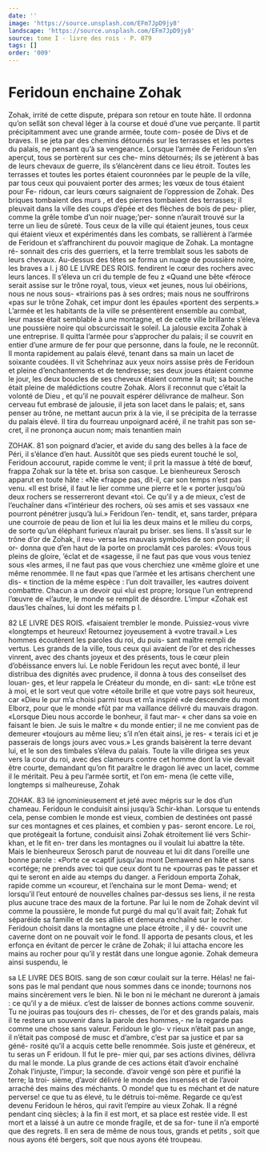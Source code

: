 ```yaml
---
date: ''
image: 'https://source.unsplash.com/EFm7JpD9jy8'
landscape: 'https://source.unsplash.com/EFm7JpD9jy8'
source: tome I - livre des rois - P. 079
tags: []
order: '009'
---
```


# Feridoun enchaine Zohak

Zohak, irrité de cette dispute, prépara son retour en toute hâte. Il ordonna qu’on sellât son cheval
léger à la course et doué d’une vue perçante. Il partit précipitamment avec une grande armée, toute com- posée de Divs et de braves. Il se jeta par des chemins détournés sur les terrasses et les portes du palais,
ne pensant qu’à sa vengeance. Lorsque l’armée de
Feridoun s’en aperçut, tous se portèrent sur ces che-
mins détournés; ils se jetèrent à bas de leurs chevaux
de guerre, ils s’élancèrent dans ce lieu étroit. Toutes
les terrasses et toutes les portes étaient couronnées
par le peuple de la ville, par tous ceux qui pouvaient porter des armes; les vœux de tous étaient pour Fe- ridoun, car leurs cœurs saignaient de l’oppression de Zohak. Des briques tombaient des murs , et des pierres tombaient des terrasses; il pleuvait dans la ville des coups d’épée et des flèches de bois de peu-
plier, comme la grêle tombe d’un noir nuage;’per-
sonne n’aurait trouvé sur la terre un lieu de sûreté.
Tous ceux de la ville qui étaient jeunes, tous ceux qui étaient vieux et expérimentés dans les combats,
se rallièrent à l’armée de Feridoun et s’affranchirent
du pouvoir magique de Zohak. La montagne ré- sonnait des cris des guerriers, et la terre tremblait sous les sabots de leurs chevaux. Au-dessus des têtes se forma un nuage de poussière noire, les braves
a
l. j
80 LE LIVRE DES ROIS.
fendirent le cœur des rochers avec leurs lances. Il s’éleva un cri du temple de feu z «Quand une bête «féroce serait assise sur le trône royal, tous, vieux
«et jeunes, nous lui obéirions, nous ne nous sous- «trairions pas à ses ordres; mais nous ne souffrirons «pas sur le trône Zohak, cet impur dont les épaules «portent des serpents.»
L’armée et les habitants de la ville se présentèrent ensemble au combat, leur masse était semblable à
une montagne, et de cette ville brillante s’éleva une poussière noire qui obscurcissait le soleil. La jalousie excita Zohak à une entreprise. Il quitta l’armée pour s’approcher du palais; il se couvrit en entier d’une armure de fer pour que personne, dans la foule, ne le reconnût. Il monta rapidement au palais élevé,
tenant dans sa main un lacet de soixante coudées. Il vit Schehrinaz aux yeux noirs assise près de Feridoun et pleine d’enchantements et de tendresse; ses deux joues étaient comme le jour, les deux boucles de ses cheveux étaient comme la nuit; sa bouche était pleine
de malédictions coutre Zohak. Alors il reconnut que c’était la volonté de Dieu , et qu’il ne pouvait espérer
délivrance de malheur. Son cerveau fut embrasé de jalousie, il jeta son lacet dans le palais; et, sans penser au trône, ne mettant aucun prix à la vie, il
se précipita de la terrasse du palais élevé. Il tira du fourreau unpoignard acéré, il ne trahit pas son se-
cret, il ne prononça aucun nom; mais tenantien main

ZOHAK. 81 son poignard d’acier, et avide du sang des belles à
la face de Péri, il s’élance d’en haut. Aussitôt que
ses pieds eurent touché le sol, Feridoun accourut, rapide comme le vent; il prit la massue à tété de bœuf, frappa Zohak sur la tête et. brisa son casque. Le bienheureux Serosch apparut en toute hâte : «Ne «frappe pas, dit-il, car son temps n’est pas venu.
«Il est brisé, il faut le lier comme une pierre et le « porter jusqu’où deux rochers se resserreront devant «toi. Ce qu’il y a de mieux, c’est de l’euchaîner dans «l’intérieur des rochers, où ses amis et ses vassaux
«ne pourront pénétrer jusqu’à lui.» Feridoun l’en-
tendit, et, sans tarder, prépara une courroie de peau de lion et lui lia les deux mains et le milieu du corps, de sorte qu’un éléphant furieux n’aurait pu briser.
ses liens. Il s’assit sur le trône d’or de Zohak, il reu-
versa les mauvais symboles de son pouvoir; il or- donna que d’en haut de la porte on proclamât ces paroles: «Vous tous pleins de gloire, ’éclat et de «sagesse, il ne faut pas que vous vous teniez sous «les armes, il ne faut pas que vous cherchiez une «même gloire et une même renommée. Il ne faut
«pas que l’armée et les artisans cherchent une dis-
« tinction de la même espèce : l’un doit travailler, les «autres doivent combattre. Chacun a un devoir qui «lui est propre; lorsque l’un entreprend l’œuvre de
«l’autre, le monde se remplit de désordre. L’impur
«Zohak est daus’les chaînes, lui dont les méfaits
p I.

82 LE LIVRE DES ROIS.
«faisaient trembler le monde. Puissiez-vous vivre «longtemps et heureux! Retournez joyeusement à «votre travail.»
Les hommes écoutèrent les paroles du roi, du puis- sant maître rempli de vertus. Les grands de la ville, tous ceux qui avaient de l’or et des richesses vinrent, avec des chants joyeux et des présents, tous le cœur plein d’obéissance envers lui. Le noble Feridoun les reçut avec bonté, il leur distribua des dignités avec prudence, il donna à tous des conseilset des louan- ges, et leur rappela le Créateur du monde, en di- sant: «Le trône est à moi, et le sort veut que votre
«étoile brille et que votre pays soit heureux, car «Dieu le pur m’a choisi parmi tous et m’a inspiré
«de descendre du mont Elborz, pour que le monde «fût par ma vaillance délivré du mauvais dragon. «Lorsque Dieu nous accorde le bonheur, il faut mar- « cher dans sa voie en faisant le bien. Je suis le maître
« du monde entier; il ne me convient pas de demeurer
«toujours au même lieu; s’il n’en était ainsi, je res-
« terais ici et je passerais de longs jours avec vous.»
Les grands baisèrent la terre devant lui, et le son des timbales s’éleva du palais. Toute la ville dirigea
ses yeux vers la cour du roi, avec des clameurs contre cet homme dont la vie devait être courte, demandant qu’on fit paraître le dragon lié avec un lacet, comme
il le méritait. Peu à peu l’armée sortit, et l’on em-
mena (le cette ville, longtemps si malheureuse, Zohak

ZOHAK. 83 lié ignominieusement et jeté avec mépris sur le dos
d’un chameau. Feridoun le conduisit ainsi jusqu’à Schir-khan. Lorsque tu entends cela, pense combien le monde est vieux, combien de destinées ont passé
sur ces montagnes et ces plaines, et combien y pas- seront encore.
Le roi, que protégeait la fortune, conduisit ainsi Zohak étroitement lié vers Schir-khan, et le fit en-
trer dans les montagnes ou il voulait lui abattre la tête. Mais le bienheureux Serosch parut de nouveau et lui dit dans l’oreille une bonne parole : «Porte ce «captif jusqu’au mont Demawend en hâte et sans «cortége; ne prends avec toi que ceux dont tu ne «pourras pas te passer et qui te seront en aide au «temps du danger. a Feridoun emporta Zohak, rapide comme un «coureur, et l’enchaina sur le mont Dema- wend; et lorsqu’il l’eut entouré de nouvelles chaînes par-dessus ses liens, il ne resta plus aucune trace des maux de la fortune. Par lui le nom de Zohak devint
vil comme la poussière, le monde fut purgé du mal qu’il avait fait; Zohak fut séparéide sa famille et de
ses alliés et demeura enchaîné sur le rocher. Feridoun
choisit dans la montagne une place étroite , il y dé- couvrit une caverne dont on ne pouvait voir le fond. Il apporta de pesants clous, et les erfonça en évitant
de percer le crâne de Zohak; il lui attacha encore les mains au rocher pour qu’il y restât dans une longue agonie. Zohak demeura ainsi suspendu, le

sa LE LIVRE DES BOIS.
sang de son cœur coulait sur la terre. Hélas! ne fai-
sons pas le mal pendant que nous sommes dans ce inonde; tournons nos mains sincèrement vers le bien. Ni le bon ni le méchant ne dureront à jamais : ce qu’il y a de miéux. c’est de laisser de bonnes actions
comme souvenir. Tu ne jouiras pas toujours des ri- chesses, de l’or et des grands palais, mais il te restera
un souvenir dans la parole des hommes,- ne la regarde pas comme une chose sans valeur. Feridoun le glo-
v rieux n’était pas un ange, il n’était pas composé de
musc et d’ambre, c’est par sa justice et par sa géné-
rosité qu’il a acquis cette belle renommée. Sois juste
et généreux, et tu seras un F eridoun. Il fut le pre- mier qui, par ses actions divines, délivra du mal le monde. La plus grande de ces actions était d’avoir enchaîné Zohak l’injuste, l’impur; la seconde.
d’avoir vengé son père et purifié la terre; la troi- sième, d’avoir délivré le monde des insensés et de l’avoir arraché des mains des méchants.
O monde! que tu es méchant et de nature perverse! ce que tu as élevé, tu le détruis toi-même. Regarde
ce qu’est devenu Feridoun le héros, qui ravit l’empire
au vieux Zohak. Il a régné pendant cinq siècles; à
la fin il est mort, et sa place est restée vide. Il est mort et a laissé à un autre ce monde fragile, et de sa for- tune il n’a emporté que des regrets. Il en sera de même de nous tous, grands et petits , soit que nous ayons été bergers, soit que nous ayons été troupeau.
